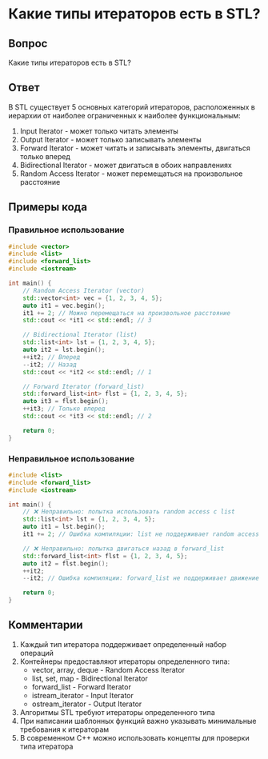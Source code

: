 # Какие типы итераторов есть в STL?

## Вопрос
Какие типы итераторов есть в STL?

## Ответ
В STL существует 5 основных категорий итераторов, расположенных в иерархии от наиболее ограниченных к наиболее функциональным:

1. Input Iterator - может только читать элементы
2. Output Iterator - может только записывать элементы
3. Forward Iterator - может читать и записывать элементы, двигаться только вперед
4. Bidirectional Iterator - может двигаться в обоих направлениях
5. Random Access Iterator - может перемещаться на произвольное расстояние

## Примеры кода

### Правильное использование
```cpp
#include <vector>
#include <list>
#include <forward_list>
#include <iostream>

int main() {
    // Random Access Iterator (vector)
    std::vector<int> vec = {1, 2, 3, 4, 5};
    auto it1 = vec.begin();
    it1 += 2; // Можно перемещаться на произвольное расстояние
    std::cout << *it1 << std::endl; // 3

    // Bidirectional Iterator (list)
    std::list<int> lst = {1, 2, 3, 4, 5};
    auto it2 = lst.begin();
    ++it2; // Вперед
    --it2; // Назад
    std::cout << *it2 << std::endl; // 1

    // Forward Iterator (forward_list)
    std::forward_list<int> flst = {1, 2, 3, 4, 5};
    auto it3 = flst.begin();
    ++it3; // Только вперед
    std::cout << *it3 << std::endl; // 2

    return 0;
}
```

### Неправильное использование
```cpp
#include <list>
#include <forward_list>
#include <iostream>

int main() {
    // ❌ Неправильно: попытка использовать random access с list
    std::list<int> lst = {1, 2, 3, 4, 5};
    auto it1 = lst.begin();
    it1 += 2; // Ошибка компиляции: list не поддерживает random access

    // ❌ Неправильно: попытка двигаться назад в forward_list
    std::forward_list<int> flst = {1, 2, 3, 4, 5};
    auto it2 = flst.begin();
    ++it2;
    --it2; // Ошибка компиляции: forward_list не поддерживает движение назад

    return 0;
}
```

## Комментарии
1. Каждый тип итератора поддерживает определенный набор операций
2. Контейнеры предоставляют итераторы определенного типа:
   - vector, array, deque - Random Access Iterator
   - list, set, map - Bidirectional Iterator
   - forward_list - Forward Iterator
   - istream_iterator - Input Iterator
   - ostream_iterator - Output Iterator
3. Алгоритмы STL требуют итераторы определенного типа
4. При написании шаблонных функций важно указывать минимальные требования к итераторам
5. В современном C++ можно использовать концепты для проверки типа итератора 